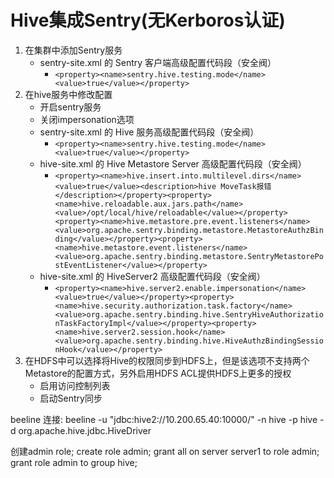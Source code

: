 # Hive集成Sentry(无Kerboros认证)
1. 在集群中添加Sentry服务
    -  sentry-site.xml 的 Sentry 客户端高级配置代码段（安全阀）
        +  `<property><name>sentry.hive.testing.mode</name><value>true</value></property>`
2. 在hive服务中修改配置
    - 开启sentry服务
    - 关闭impersonation选项
    - sentry-site.xml 的 Hive 服务高级配置代码段（安全阀）
        + `<property><name>sentry.hive.testing.mode</name><value>true</value></property>`
    + hive-site.xml 的 Hive Metastore Server 高级配置代码段（安全阀）
        * `<property><name>hive.insert.into.multilevel.dirs</name><value>true</value><description>hive MoveTask报错</description></property><property><name>hive.reloadable.aux.jars.path</name><value>/opt/local/hive/reloadable</value></property><property><name>hive.metastore.pre.event.listeners</name><value>org.apache.sentry.binding.metastore.MetastoreAuthzBinding</value></property><property><name>hive.metastore.event.listeners</name><value>org.apache.sentry.binding.metastore.SentryMetastorePostEventListener</value></property>`
    - hive-site.xml 的 HiveServer2 高级配置代码段（安全阀）
        + `<property><name>hive.server2.enable.impersonation</name><value>true</value></property><property><name>hive.security.authorization.task.factory</name><value>org.apache.sentry.binding.hive.SentryHiveAuthorizationTaskFactoryImpl</value></property><property><name>hive.server2.session.hook</name><value>org.apache.sentry.binding.hive.HiveAuthzBindingSessionHook</value></property>`
3. 在HDFS中可以选择将Hive的权限同步到HDFS上，但是该选项不支持两个Metastore的配置方式，另外启用HDFS ACL提供HDFS上更多的授权
    - 启用访问控制列表
    - 启动Sentry同步

beeline 连接:
beeline -u "jdbc:hive2://10.200.65.40:10000/" -n hive -p hive -d org.apache.hive.jdbc.HiveDriver

创建admin role;
create role admin;
grant all on server server1 to role admin;
grant role admin to group hive;

